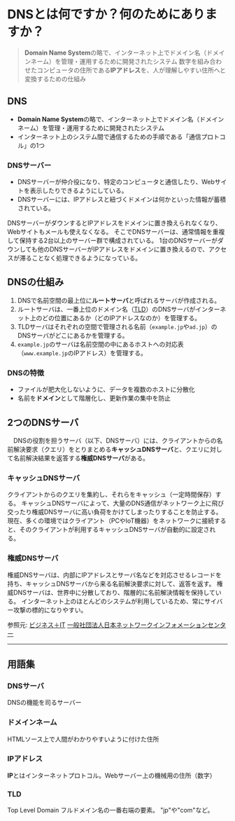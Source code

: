 # DNSとは何ですか？何のためにありますか？
> **Domain Name System**の略で、インターネット上でドメイン名（ドメインネーム）を管理・運用するために開発されたシステム
> 数字を組み合わせたコンピュータの住所である**IPアドレス**を、人が理解しやすい住所へと変換するための仕組み

## DNS
- **Domain Name System**の略で、インターネット上でドメイン名（ドメインネーム）を管理・運用するために開発されたシステム
- インターネット上のシステム間で通信するための手順である「通信プロトコル」の1つ

### DNSサーバー
- DNSサーバーが仲介役になり、特定のコンピュータと通信したり、Webサイトを表示したりできるようにしている。
- DNSサーバーには、IPアドレスと紐づくドメインは何かといった情報が蓄積されている。

DNSサーバーがダウンするとIPアドレスをドメインに置き換えられなくなり、Webサイトもメールも使えなくなる。
そこでDNSサーバーは、通常情報を重複して保持する2台以上のサーバー群で構成されている。
1台のDNSサーバーがダウンしても他のDNSサーバーがIPアドレスをドメインに置き換えるので、アクセスが滞ることなく処理できるようになっている。

## DNSの仕組み

1. DNSで名前空間の最上位に**ルートサーバ**と呼ばれるサーバが作成される。
2. ルートサーバは、一番上位のドメイン名（[TLD](#)）のDNSサーバがインターネット上のどの位置にあるか（どのIPアドレスなのか）を管理する。
3. TLDサーバはそれぞれの空間で管理される名前（`example.jp`や`ad.jp`）のDNSサーバがどこにあるかを管理する。
4. `example.jp`のサーバは名前空間の中にあるホストへの対応表（`www.example.jp`のIPアドレス）を管理する。
### DNSの特徴
- ファイルが肥大化しないように、データを複数のホストに分散化
- 名前を**ドメイン**として階層化し、更新作業の集中を防止


## 2つのDNSサーバ
　DNSの役割を担うサーバ（以下、DNSサーバ）には、クライアントからの名前解決要求（クエリ）をとりまとめる**キャッシュDNSサーバ**と、クエリに対して名前解決結果を返答する**権威DNSサーバ**がある。

### キャッシュDNSサーバ
クライアントからのクエリを集約し、それらをキャッシュ（一定時間保存）する。
キャッシュDNSサーバによって、大量のDNS通信がネットワーク上に飛び交ったり権威DNSサーバに高い負荷をかけてしまったりすることを防止する。
現在、多くの環境ではクライアント（PCやIoT機器）をネットワークに接続すると、そのクライアントが利用するキャッシュDNSサーバが自動的に設定される。

### 権威DNSサーバ
権威DNSサーバは、内部にIPアドレスとサーバ名などを対応させるレコードを持ち、キャッシュDNSサーバから来る名前解決要求に対して、返答を返す。
権威DNSサーバは、世界中に分散しており、階層的に名前解決情報を保持している。
インターネット上のほとんどのシステムが利用しているため、常にサイバー攻撃の標的になりやすい。



参照元:
[ビジネス＋IT](https://www.sbbit.jp/article/cont1/35800)
[一般社団法人日本ネットワークインフォメーションセンター](https://www.nic.ad.jp/ja/newsletter/No51/0800.html)

***

## 用語集

### DNSサーバ
DNSの機能を司るサーバー

### ドメインネーム
HTMLソース上で人間がわかりやすいように付けた住所

### IPアドレス
**IP**とはインターネットプロトコル。Webサーバー上の機械用の住所（数字）

### TLD
Top Level Domain フルドメイン名の一番右端の要素。 "jp"や"com"など。
